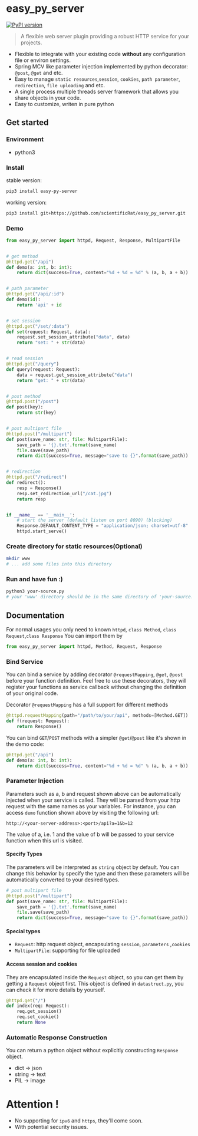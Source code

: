 # easy\_py\_server

[![PyPI version](https://badge.fury.io/py/easy-py-server.svg)](https://badge.fury.io/py/easy-py-server)

> A flexible web server plugin providing a robust HTTP service for your projects.

* Flexible to integrate with your existing code **without** any configuration file or environ settings.
* Spring MCV like parameter injection implemented by python decorator: `@post`, `@get` and etc.
* Easy to manage `static resources`,`session`, `cookies`, `path parameter`, `redirection`, `file uploading` and etc.
* A single process multiple threads server framework that allows you share objects in your code.
* Easy to customize, writen in pure python

## Get started
### Environment
* python3

### Install
stable version:
```bash
pip3 install easy-py-server
```
working version:
```bash
pip3 install git+https://github.com/scientificRat/easy_py_server.git
```

### Demo 

```python
from easy_py_server import httpd, Request, Response, MultipartFile


# get method
@httpd.get("/api")
def demo(a: int, b: int):
    return dict(success=True, content="%d + %d = %d" % (a, b, a + b))


# path parameter
@httpd.get("/api/:id")
def demo(id):
    return 'api' + id


# set session
@httpd.get("/set/:data")
def set(request: Request, data):
    request.set_session_attribute("data", data)
    return "set: " + str(data)


# read session
@httpd.get("/query")
def query(request: Request):
    data = request.get_session_attribute("data")
    return "get: " + str(data)


# post method
@httpd.post("/post")
def post(key):
    return str(key)


# post multipart file
@httpd.post("/multipart")
def post(save_name: str, file: MultipartFile):
    save_path = '{}.txt'.format(save_name)
    file.save(save_path)
    return dict(success=True, message="save to {}".format(save_path))


# redirection
@httpd.get("/redirect")
def redirect():
    resp = Response()
    resp.set_redirection_url("/cat.jpg")
    return resp


if __name__ == '__main__':
    # start the server (default listen on port 8090) (blocking)
    Response.DEFAULT_CONTENT_TYPE = "application/json; charset=utf-8"
    httpd.start_serve()
```

### Create directory for static resources(Optional)
```bash
mkdir www
# ... add some files into this directory
```

### Run and have fun :)
```bash
python3 your-source.py
# your 'www' directory should be in the same directory of 'your-source.py'
```

## Documentation

For normal usages you only need to known `httpd`, `class Method`, `class Request`,`class Response`
You can import them by

```python
from easy_py_server import httpd, Method, Request, Response
```

### Bind Service 

You can bind a service by adding decorator `@requestMapping`, `@get`, `@post` before your function definition. Feel free
 to use these decorators, they will register your functions as service callback without changing the definition 
 of your original code.
 
Decorator `@requestMapping` has a full support for different methods 

```python
@httpd.requestMapping(path="/path/to/your/api", methods=[Method.GET])
def f(request: Request):
    return Response()
```
You can bind `GET`/`POST` methods with a simpler `@get`/`@post` like it's shown in the demo code:
```python
@httpd.get("/api")
def demo(a: int, b: int):
    return dict(success=True, content="%d + %d = %d" % (a, b, a + b))
```

### Parameter Injection

Parameters such as a, b and request shown above can be automatically injected when your service is called.
They will be parsed from your http request with the same names as your variables. For instance, you can 
access `demo` function shown above by visiting the following url: 
```text
http://<your-server-address>:<port>/api?a=1&b=12
```
The value of a, i.e. 1 and the value of b will be passed to your service function when this url is visited.

#### Specify Types
The parameters will be interpreted as `string` object by default. You can change this behavior by specify the 
type and then these parameters will be automatically converted to your desired types.
```python
# post multipart file
@httpd.post("/multipart")
def post(save_name: str, file: MultipartFile):
    save_path = '{}.txt'.format(save_name)
    file.save(save_path)
    return dict(success=True, message="save to {}".format(save_path))
```
#### Special types
* `Request`: http request object, encapsulating  `session`, `parameters` ,`cookies`
* `MultipartFile`: supporting for file uploaded

#### Access session and cookies
They are encapsulated inside the `Request` object, so you can get them by getting a `Request` object first.
This object is defined in `datastruct.py`, you can check it for more details by yourself.
```python
@httpd.get("/")
def index(req: Request):
    req.get_session()
    req.set_cookie()
    return None
```

### Automatic Response Construction
You can return a python object without explicitly constructing `Response` object.

* dict -> json
* string -> text
* PIL -> image

# Attention !
* No supporting for `ipv6` and `https`, they'll come soon.  
* With potential security issues.
